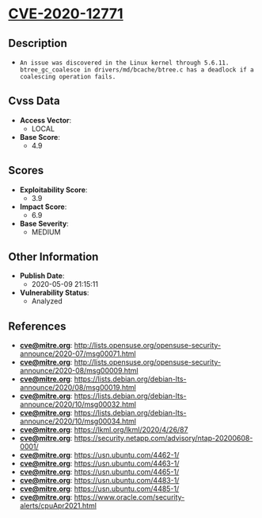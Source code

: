 
# [CVE-2020-12771](http://lists.opensuse.org/opensuse-security-announce/2020-07/msg00071.html)

## Description

- `An issue was discovered in the Linux kernel through 5.6.11. btree_gc_coalesce in drivers/md/bcache/btree.c has a deadlock if a coalescing operation fails.`

## Cvss Data

- **Access Vector**:
  - LOCAL
- **Base Score**:
  - 4.9

## Scores

- **Exploitability Score**:
  - 3.9
- **Impact Score**:
  - 6.9
- **Base Severity**:
  - MEDIUM

## Other Information

- **Publish Date**:
  - 2020-05-09 21:15:11
- **Vulnerability Status**:
  - Analyzed

## References

- **cve@mitre.org**: http://lists.opensuse.org/opensuse-security-announce/2020-07/msg00071.html
- **cve@mitre.org**: http://lists.opensuse.org/opensuse-security-announce/2020-08/msg00009.html
- **cve@mitre.org**: https://lists.debian.org/debian-lts-announce/2020/08/msg00019.html
- **cve@mitre.org**: https://lists.debian.org/debian-lts-announce/2020/10/msg00032.html
- **cve@mitre.org**: https://lists.debian.org/debian-lts-announce/2020/10/msg00034.html
- **cve@mitre.org**: https://lkml.org/lkml/2020/4/26/87
- **cve@mitre.org**: https://security.netapp.com/advisory/ntap-20200608-0001/
- **cve@mitre.org**: https://usn.ubuntu.com/4462-1/
- **cve@mitre.org**: https://usn.ubuntu.com/4463-1/
- **cve@mitre.org**: https://usn.ubuntu.com/4465-1/
- **cve@mitre.org**: https://usn.ubuntu.com/4483-1/
- **cve@mitre.org**: https://usn.ubuntu.com/4485-1/
- **cve@mitre.org**: https://www.oracle.com/security-alerts/cpuApr2021.html
